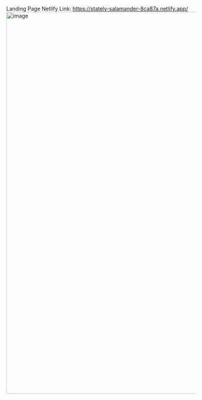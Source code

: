Landing Page
Netlify Link: https://stately-salamander-8ca87a.netlify.app/
<img width="1920" height="1016" alt="image" src="https://github.com/user-attachments/assets/ff6d8912-8b2a-47fc-a5bf-92832f10dacc" />
